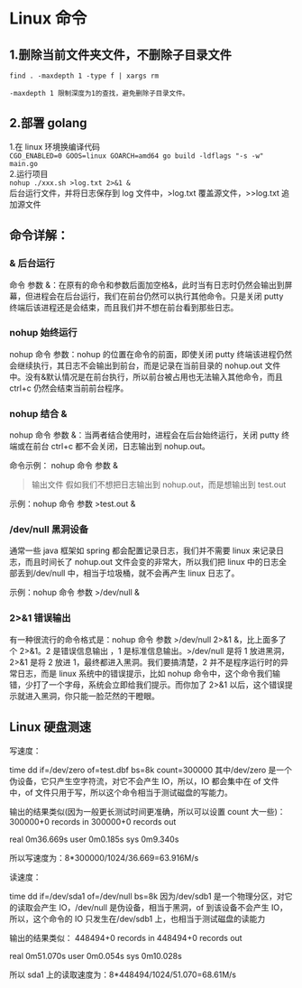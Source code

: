 # Linux 命令

## 1.删除当前文件夹文件，不删除子目录文件

```
find . -maxdepth 1 -type f | xargs rm

-maxdepth 1 限制深度为1的查找，避免删除子目录文件。

```

## 2.部署 golang

1.在 linux 环境换编译代码  
`CGO_ENABLED=0 GOOS=linux GOARCH=amd64 go build -ldflags "-s -w" main.go`  
2.运行项目  
`nohup ./xxx.sh >log.txt 2>&1 & `  
后台运行文件，并将日志保存到 log 文件中，>log.txt 覆盖源文件，>>log.txt 追加源文件

## 命令详解：

### & 后台运行

命令 参数 &：在原有的命令和参数后面加空格&，此时当有日志时仍然会输出到屏幕，但进程会在后台运行，我们在前台仍然可以执行其他命令。只是关闭 putty 终端后该进程还是会结束，而且我们并不想在前台看到那些日志。

### nohup 始终运行

nohup 命令 参数：nohup 的位置在命令的前面，即使关闭 putty 终端该进程仍然会继续执行，其日志不会输出到前台，而是记录在当前目录的 nohup.out 文件中。没有&默认情况是在前台执行，所以前台被占用也无法输入其他命令，而且 ctrl+c 仍然会结束当前前台程序。

### nohup 结合 &

nohup 命令 参数 &：当两者结合使用时，进程会在后台始终运行，关闭 putty 终端或在前台 ctrl+c 都不会关闭，日志输出到 nohup.out。

命令示例： nohup 命令 参数 &

> 输出文件
> 假如我们不想把日志输出到 nohup.out，而是想输出到 test.out

示例：nohup 命令 参数 >test.out &

### /dev/null 黑洞设备

通常一些 java 框架如 spring 都会配置记录日志，我们并不需要 linux 来记录日志，而且时间长了 nohup.out 文件会变的非常大，所以我们把 linux 中的日志全部丢到/dev/null 中，相当于垃圾桶，就不会再产生 linux 日志了。

示例：nohup 命令 参数 >/dev/null &

### 2>&1 错误输出

有一种很流行的命令格式是：nohup 命令 参数 >/dev/null 2>&1 &，比上面多了个 2>&1。2 是错误信息输出 ，1 是标准信息输出。>/dev/null 是将 1 放进黑洞， 2>&1 是将 2 放进 1，最终都进入黑洞。我们要搞清楚，2 并不是程序运行时的异常日志，而是 linux 系统中的错误提示，比如 nohup 命令中，这个命令我们输错，少打了一个字母，系统会立即给我们提示。而你加了 2>&1 以后，这个错误提示就进入黑洞，你只能一脸茫然的干瞪眼。

## Linux 硬盘测速

写速度：

time dd if=/dev/zero of=test.dbf bs=8k count=300000
其中/dev/zero 是一个伪设备，它只产生空字符流，对它不会产生 IO，所以，IO 都会集中在 of 文件中，of 文件只用于写，所以这个命令相当于测试磁盘的写能力。

输出的结果类似(因为一般更长测试时间更准确，所以可以设置 count 大一些)：
300000+0 records in
300000+0 records out

real 0m36.669s
user 0m0.185s
sys 0m9.340s

所以写速度为：8\*300000/1024/36.669=63.916M/s

读速度：

time dd if=/dev/sda1 of=/dev/null bs=8k
因为/dev/sdb1 是一个物理分区，对它的读取会产生 IO，/dev/null 是伪设备，相当于黑洞，of 到该设备不会产生 IO，所以，这个命令的 IO 只发生在/dev/sdb1 上，也相当于测试磁盘的读能力

输出的结果类似：
448494+0 records in
448494+0 records out

real 0m51.070s
user 0m0.054s
sys 0m10.028s

所以 sda1 上的读取速度为：8\*448494/1024/51.070=68.61M/s
